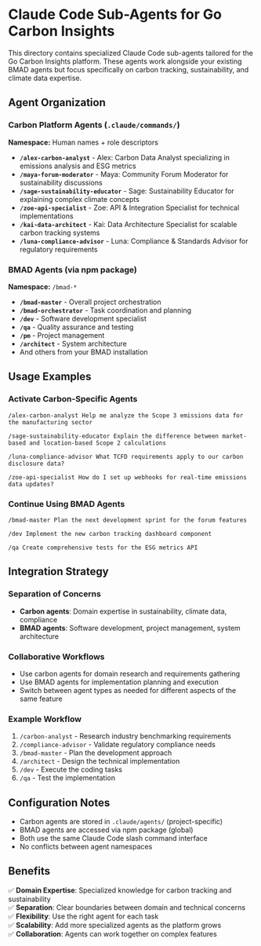 # Claude Code Sub-Agents for Go Carbon Insights

This directory contains specialized Claude Code sub-agents tailored for the Go Carbon Insights platform. These agents work alongside your existing BMAD agents but focus specifically on carbon tracking, sustainability, and climate data expertise.

## Agent Organization

### Carbon Platform Agents (`.claude/commands/`)
**Namespace:** Human names + role descriptors

- **`/alex-carbon-analyst`** - Alex: Carbon Data Analyst specializing in emissions analysis and ESG metrics
- **`/maya-forum-moderator`** - Maya: Community Forum Moderator for sustainability discussions
- **`/sage-sustainability-educator`** - Sage: Sustainability Educator for explaining complex climate concepts
- **`/zoe-api-specialist`** - Zoe: API & Integration Specialist for technical implementations
- **`/kai-data-architect`** - Kai: Data Architecture Specialist for scalable carbon tracking systems
- **`/luna-compliance-advisor`** - Luna: Compliance & Standards Advisor for regulatory requirements

### BMAD Agents (via npm package)
**Namespace:** `/bmad-*` 

- **`/bmad-master`** - Overall project orchestration
- **`/bmad-orchestrator`** - Task coordination and planning
- **`/dev`** - Software development specialist
- **`/qa`** - Quality assurance and testing
- **`/pm`** - Project management
- **`/architect`** - System architecture
- And others from your BMAD installation

## Usage Examples

### Activate Carbon-Specific Agents
```
/alex-carbon-analyst Help me analyze the Scope 3 emissions data for the manufacturing sector

/sage-sustainability-educator Explain the difference between market-based and location-based Scope 2 calculations

/luna-compliance-advisor What TCFD requirements apply to our carbon disclosure data?

/zoe-api-specialist How do I set up webhooks for real-time emissions data updates?
```

### Continue Using BMAD Agents
```
/bmad-master Plan the next development sprint for the forum features

/dev Implement the new carbon tracking dashboard component

/qa Create comprehensive tests for the ESG metrics API
```

## Integration Strategy

### Separation of Concerns
- **Carbon agents**: Domain expertise in sustainability, climate data, compliance
- **BMAD agents**: Software development, project management, system architecture

### Collaborative Workflows
- Use carbon agents for domain research and requirements gathering
- Use BMAD agents for implementation planning and execution
- Switch between agent types as needed for different aspects of the same feature

### Example Workflow
1. `/carbon-analyst` - Research industry benchmarking requirements
2. `/compliance-advisor` - Validate regulatory compliance needs  
3. `/bmad-master` - Plan the development approach
4. `/architect` - Design the technical implementation
5. `/dev` - Execute the coding tasks
6. `/qa` - Test the implementation

## Configuration Notes

- Carbon agents are stored in `.claude/agents/` (project-specific)
- BMAD agents are accessed via npm package (global)
- Both use the same Claude Code slash command interface
- No conflicts between agent namespaces

## Benefits

✅ **Domain Expertise**: Specialized knowledge for carbon tracking and sustainability  
✅ **Separation**: Clear boundaries between domain and technical concerns  
✅ **Flexibility**: Use the right agent for each task  
✅ **Scalability**: Add more specialized agents as the platform grows  
✅ **Collaboration**: Agents can work together on complex features